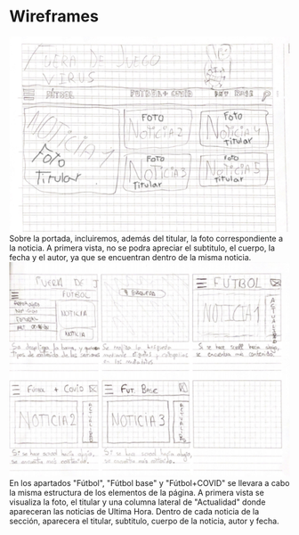 # Wireframes

<!--
Recoged en este documento un listado con enlaces a los diferentes
wireframes que creéis para el proyecto web
-->

![La portada de Wireframe](Portada.png)
Sobre la portada, incluiremos, además del titular, la foto correspondiente a la noticia. A primera vista, no se podra apreciar el subtitulo, el cuerpo, la fecha y el autor, ya que se encuentran dentro de la misma noticia.
![Pagina de Wireframe](Pagina.png)
En los apartados "Fútbol", "Fútbol base" y "Fútbol+COVID" se llevara a cabo la misma estructura de los elementos de la página. A primera vista se visualiza la foto, el titular y una columna lateral de "Actualidad" donde apareceran las noticias de Ultima Hora. Dentro de cada noticia de la sección, aparecera el titular, subtitulo, cuerpo de la noticia, autor y fecha.
